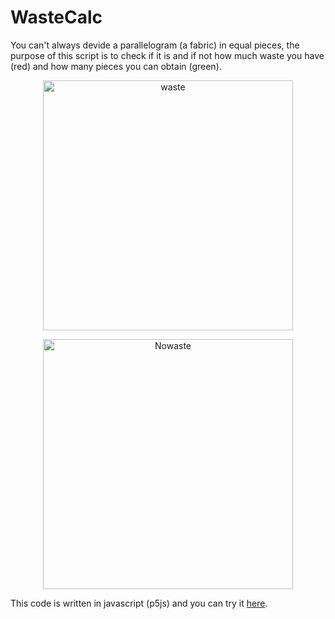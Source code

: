 # WasteCalc
You can't always devide a parallelogram (a fabric) in equal pieces, the purpose of this script is to check if it is and if not how much waste you have (red) and how many pieces you can obtain (green).

<p align="center">
    <img width="400" height="auto" src="https://i.imgur.com/vHzWzzb.png" alt="waste" />
</p>

<p align="center">
    <img width="400" height="auto" src="https://i.imgur.com/jdDmDMC.png" alt="Nowaste" />
</p>

This code is written in javascript (p5js) and you can try it [here](https://editor.p5js.org/cavallogianmarco/sketches/1c1RiSLlk).

